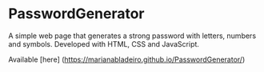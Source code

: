 # PasswordGenerator
A simple web page that generates a strong password with letters, numbers and symbols.
Developed with HTML, CSS and JavaScript.

Available [here] (https://marianabladeiro.github.io/PasswordGenerator/)
